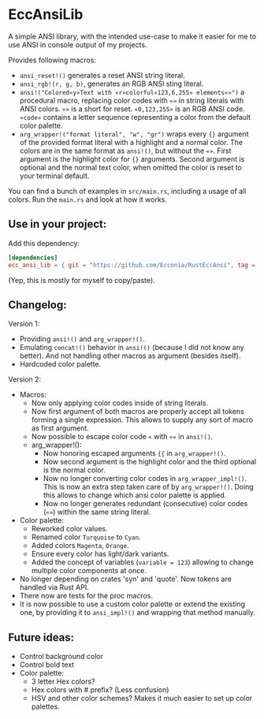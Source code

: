 # EccAnsiLib

A simple ANSI library, with the intended use-case to make it easier for me to use ANSI in console output of my projects.

Provides following macros:

- `ansi_reset!()` generates a reset ANSI string literal.
- `ansi_rgb!(r, g, b)`, generates an RGB ANSI sting literal.
- `ansi!("Colored«y»Text with «r»colorful«123,6,255» elements«»")` a procedural macro, replacing color codes with `«»` in string literals with ANSI colors.
  `«»` is a short for reset. `«0,123,255»` is an RGB ANSI code. `«code»` contains a letter sequence representing a color from the default color palette.
- `arg_wrapper!("format literal", "w", "gr")` wraps every `{}` argument of the provided format literal with a highlight and a normal color.
  The colors are in the same format as `ansi!()`, but without the `«»`.
  First argument is the highlight color for `{}` arguments. Second argument is optional and the normal text color, when omitted the color is reset to your terminal default.

You can find a bunch of examples in `src/main.rs`, including a usage of all colors. Run the `main.rs` and look at how it works.

## Use in your project:

Add this dependency:
```toml
[dependencies]
ecc_ansi_lib = { git = "https://github.com/Ecconia/RustEccAnsi", tag = "v2.0.0" }
```
(Yep, this is mostly for myself to copy/paste).

## Changelog:

Version 1:
- Providing `ansi!()` and `arg_wrapper!()`.
- Emulating `concat!()` behavior in `ansi!()` (because I did not know any better). And not handling other macros as argument (besides itself).
- Hardcoded color palette.

Version 2:
- Macros:
  - Now only applying color codes inside of string literals.
  - Now first argument of both macros are properly accept all tokens forming a single expression. This allows to supply any sort of macro as first argument.
  - Now possible to escape color code `«` with `««` in `ansi!()`.
  - arg_wrapper!():
    - Now honoring escaped arguments `{{` in `arg_wrapper!()`.
    - Now second argument is the highlight color and the third optional is the normal color.
    - Now no longer converting color codes in `arg_wrapper_impl!()`. This is now an extra step taken care of by `arg_wrapper!()`. Doing this allows to change which ansi color palette is applied.
    - Now no longer generates redundant (consecutive) color codes (`«»`) within the same string literal.
- Color palette:
  - Reworked color values.
  - Renamed color `Turquoise` to `Cyan`.
  - Added colors `Magenta`, `Orange`.
  - Ensure every color has light/dark variants.
  - Added the concept of variables (`variable = 123`) allowing to change multiple color components at once.
- No longer depending on crates 'syn' and 'quote'. Now tokens are handled via Rust API.
- There now are tests for the proc macros.
- It is now possible to use a custom color palette or extend the existing one, by providing it to `ansi_impl!()` and wrapping that method manually.

## Future ideas:

- Control background color
- Control bold text
- Color palette:
  - 3 letter Hex colors?
  - Hex colors with # prefix? (Less confusion)
  - HSV and other color schemes? Makes it much easier to set up color palettes.
